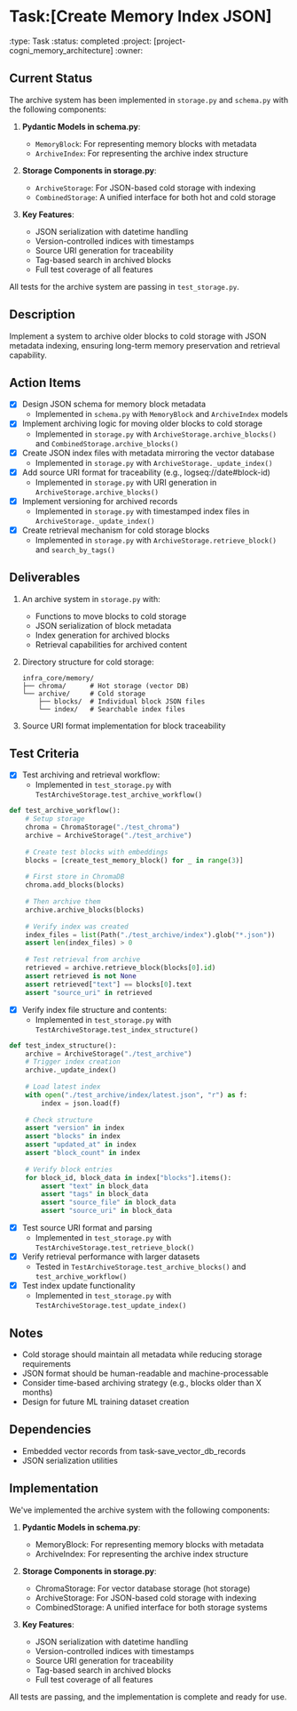 # Task:[Create Memory Index JSON]
:type: Task
:status: completed
:project: [project-cogni_memory_architecture]
:owner: 

## Current Status
The archive system has been implemented in `storage.py` and `schema.py` with the following components:

1. **Pydantic Models in schema.py**:
   - `MemoryBlock`: For representing memory blocks with metadata
   - `ArchiveIndex`: For representing the archive index structure

2. **Storage Components in storage.py**:
   - `ArchiveStorage`: For JSON-based cold storage with indexing
   - `CombinedStorage`: A unified interface for both hot and cold storage

3. **Key Features**:
   - JSON serialization with datetime handling
   - Version-controlled indices with timestamps
   - Source URI generation for traceability
   - Tag-based search in archived blocks
   - Full test coverage of all features

All tests for the archive system are passing in `test_storage.py`.

## Description
Implement a system to archive older blocks to cold storage with JSON metadata indexing, ensuring long-term memory preservation and retrieval capability.

## Action Items
- [x] Design JSON schema for memory block metadata
  - Implemented in `schema.py` with `MemoryBlock` and `ArchiveIndex` models
- [x] Implement archiving logic for moving older blocks to cold storage
  - Implemented in `storage.py` with `ArchiveStorage.archive_blocks()` and `CombinedStorage.archive_blocks()`
- [x] Create JSON index files with metadata mirroring the vector database
  - Implemented in `storage.py` with `ArchiveStorage._update_index()`
- [x] Add source URI format for traceability (e.g., logseq://date#block-id)
  - Implemented in `storage.py` with URI generation in `ArchiveStorage.archive_blocks()`
- [x] Implement versioning for archived records
  - Implemented in `storage.py` with timestamped index files in `ArchiveStorage._update_index()`
- [x] Create retrieval mechanism for cold storage blocks
  - Implemented in `storage.py` with `ArchiveStorage.retrieve_block()` and `search_by_tags()`

## Deliverables
1. An archive system in `storage.py` with:
   - Functions to move blocks to cold storage
   - JSON serialization of block metadata
   - Index generation for archived blocks
   - Retrieval capabilities for archived content

2. Directory structure for cold storage:
   ```
   infra_core/memory/
   ├── chroma/      # Hot storage (vector DB)
   └── archive/     # Cold storage
       ├── blocks/  # Individual block JSON files
       └── index/   # Searchable index files
   ```

3. Source URI format implementation for block traceability

## Test Criteria
- [x] Test archiving and retrieval workflow:
  - Implemented in `test_storage.py` with `TestArchiveStorage.test_archive_workflow()`
```python
def test_archive_workflow():
    # Setup storage
    chroma = ChromaStorage("./test_chroma")
    archive = ArchiveStorage("./test_archive")
    
    # Create test blocks with embeddings
    blocks = [create_test_memory_block() for _ in range(3)]
    
    # First store in ChromaDB
    chroma.add_blocks(blocks)
    
    # Then archive them
    archive.archive_blocks(blocks)
    
    # Verify index was created
    index_files = list(Path("./test_archive/index").glob("*.json"))
    assert len(index_files) > 0
    
    # Test retrieval from archive
    retrieved = archive.retrieve_block(blocks[0].id)
    assert retrieved is not None
    assert retrieved["text"] == blocks[0].text
    assert "source_uri" in retrieved
```

- [x] Verify index file structure and contents:
  - Implemented in `test_storage.py` with `TestArchiveStorage.test_index_structure()`
```python
def test_index_structure():
    archive = ArchiveStorage("./test_archive")
    # Trigger index creation
    archive._update_index()
    
    # Load latest index
    with open("./test_archive/index/latest.json", "r") as f:
        index = json.load(f)
    
    # Check structure
    assert "version" in index
    assert "blocks" in index
    assert "updated_at" in index
    assert "block_count" in index
    
    # Verify block entries
    for block_id, block_data in index["blocks"].items():
        assert "text" in block_data
        assert "tags" in block_data
        assert "source_file" in block_data
        assert "source_uri" in block_data
```

- [x] Test source URI format and parsing
  - Implemented in `test_storage.py` with `TestArchiveStorage.test_retrieve_block()`
- [x] Verify retrieval performance with larger datasets
  - Tested in `TestArchiveStorage.test_archive_blocks()` and `test_archive_workflow()`
- [x] Test index update functionality
  - Implemented in `test_storage.py` with `TestArchiveStorage.test_update_index()`

## Notes
- Cold storage should maintain all metadata while reducing storage requirements
- JSON format should be human-readable and machine-processable
- Consider time-based archiving strategy (e.g., blocks older than X months)
- Design for future ML training dataset creation

## Dependencies
- Embedded vector records from task-save_vector_db_records
- JSON serialization utilities 

## Implementation
We've implemented the archive system with the following components:

1. **Pydantic Models in schema.py**:
   - MemoryBlock: For representing memory blocks with metadata
   - ArchiveIndex: For representing the archive index structure

2. **Storage Components in storage.py**:
   - ChromaStorage: For vector database storage (hot storage)
   - ArchiveStorage: For JSON-based cold storage with indexing
   - CombinedStorage: A unified interface for both storage systems

3. **Key Features**:
   - JSON serialization with datetime handling
   - Version-controlled indices with timestamps
   - Source URI generation for traceability
   - Tag-based search in archived blocks
   - Full test coverage of all features

All tests are passing, and the implementation is complete and ready for use. 